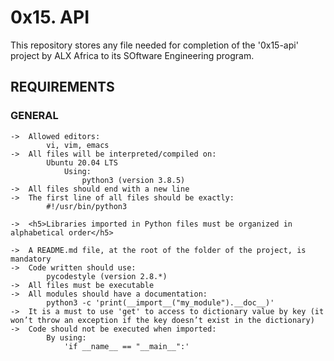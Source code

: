 # 0x15. API

This repository stores any file needed for completion of the '0x15-api' project by ALX Africa to its SOftware Engineering program.

## REQUIREMENTS

### GENERAL

	->	Allowed editors:
			vi, vim, emacs
	->	All files will be interpreted/compiled on:
			Ubuntu 20.04 LTS
				Using:
					python3 (version 3.8.5)
	->	All files should end with a new line
	->	The first line of all files should be exactly:
			#!/usr/bin/python3

	->	<h5>Libraries imported in Python files must be organized in alphabetical order</h5>

	->	A README.md file, at the root of the folder of the project, is mandatory
	->	Code written should use:
			pycodestyle (version 2.8.*)
	->	All files must be executable
	->	All modules should have a documentation:
			python3 -c 'print(__import__("my_module").__doc__)'
	->	It is a must to use 'get' to access to dictionary value by key (it won’t throw an exception if the key doesn’t exist in the dictionary)
	->	Code should not be executed when imported:
			By using:
				'if __name__ == "__main__":'